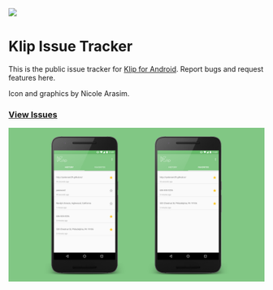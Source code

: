 [<img src="http://developer.android.com/images/brand/en_app_rgb_wo_60.png">](https://play.google.com/store/apps/details?id=io.github.rpetersen.klip)
# Klip Issue Tracker

This is the public issue tracker for [Klip for Android](https://play.google.com/store/apps/details?id=io.github.rpetersen.klip). Report bugs and request features here.

Icon and graphics by Nicole Arasim.

### [View Issues](https://github.com/rpetersen29/klip-issue-tracker/issues)

![Screenshots](https://raw.githubusercontent.com/rpetersen29/klip-issue-tracker/master/assets/klip_github_graphic.png)

